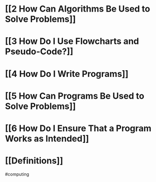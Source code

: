 # [[2 How Can Algorithms Be Used to Solve Problems]]
# [[3 How Do I Use Flowcharts and Pseudo-Code?]]
# [[4 How Do I Write Programs]]
# [[5 How Can Programs Be Used to Solve Problems]]
# [[6 How Do I Ensure That a Program Works as Intended]]

# [[Definitions]]

#computing
